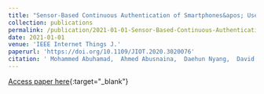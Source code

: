 ```yaml
---
title: "Sensor-Based Continuous Authentication of Smartphones&apos; Users Using Behavioral Biometrics: A Contemporary Survey"
collection: publications
permalink: /publication/2021-01-01-Sensor-Based-Continuous-Authentication-of-Smartphones-Users-Using-Behavioral-Biometrics-A-Contemporary-Survey
date: 2021-01-01
venue: 'IEEE Internet Things J.'
paperurl: 'https://doi.org/10.1109/JIOT.2020.3020076'
citation: ' Mohammed Abuhamad,  Ahmed Abusnaina,  Daehun Nyang,  David Mohaisen, &quot;Sensor-Based Continuous Authentication of Smartphones&amp;apos; Users Using Behavioral Biometrics: A Contemporary Survey.&quot; IEEE Internet Things J., 2021.'
---
```

[Access paper here](https://doi.org/10.1109/JIOT.2020.3020076){:target="_blank"}
